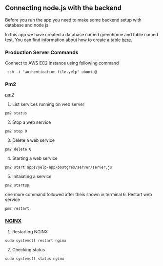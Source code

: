 ## Connecting node.js with the backend 
Before you run the app you need to make some backend setup with database and node js. 

In this app we have created a database named greenhome and table named test. 
You can find information about how to create a table [here](https://github.com/GreenHomeNow/postgres/blob/master/server/db/databaseCommands.md).

### Production Server Commands 
Connect to AWS EC2 instance using following command 
```
 ssh -i "authentication file.yelp" ubuntu@
```
### Pm2 
[pm2](https://pm2.keymetrics.io)

1. List services running on web server 
```
pm2 status 
```
2. Stop a web service 
```
pm2 stop 0
```
3. Delete a web service 
```
pm2 delete 0
```
4. Starting a web service 
```
pm2 start apps/yelp-app/postgres/server/server.js
```
5. Initaiating a service
```
pm2 startup
```
one more command followed after theis shown in terminal
6. Restart web service 
```
pm2 restart
```
### [NGINX](https://www.nginx.com)

1. Restarting NGINX 
```
sudo systemctl restart nginx
```
2. Checking status 
```
sudo systemctl status nginx
```

